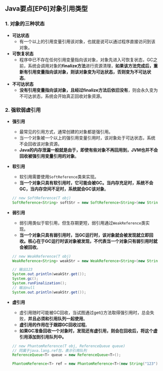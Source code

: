 ## Java要点[EP6]对象引用类型



### 1. 对象的三种状态

- **可达状态**
  - 有一个以上的引用变量引用该对象，也就是说可以通过程序直接访问到该对象。
- **可恢复状态**
  - 程序中已不存在任何引用变量指向该对象，对象先进入可恢复状态，GC之前，系统会调用对象的**finalize方法**进行资源清理，**如果该方法完成后，重新有引用变量指向该对象，则该对象变为可达状态，否则变为不可达状态**。
- **不可达状态**
  - **没有引用变量指向该对象，且经过finalize方法后依旧没有**，则会永久变为不可达状态，系统会开始真正回收对象资源。



### 2. 强软弱虚引用

- **强引用**
  - 最常见的引用方式，通常创建的对象都是强引用。
  - 当一个对象被一个以上的强引用变量引用时，该对象处于可达状态，系统不会回收该对象资源。
  - **Java的内存泄漏一般就是由于，即使有些对象不再回用到，JVM也并不会回收被强引用变量引用的对象**。

- **软引用**

  - 软引用需要使用`SoftReference`类来实现。
  - **当一个对象只具有软引用时，它可能会被GC。当内存充足时，系统不会GC，当内存空间不足时，系统就会GC该对象**。

  ```java
  // new SoftReference(T obj)
  SoftReference<String> softStr = new SoftReference<String>(new String("123"));
  ```

- **弱引用**

  - 弱引用类似于软引用，但生存期更短，弱引用通过`WeakReference`类实现。
  - **当一个对象只具有弱引用时，当GC运行时，该对象就会被发现就立即回收。核心在于GC运行时该对象被发现，不代表当一个对象只有弱引用时就会被回收**。

  ```java
  // new WeakReference(T obj)
  WeakReference<String> weakStr = new WeakReference<String>(new String("123"));
  
  // 输出123
  System.out.println(weakStr.get());
  System.gc();
  System.runFinalization();
  // 输出null
  System.out.println(weakStr.get());
  ```

- **虚引用**

  - 虚引用随时可能被GC回收，当试图通过get()方法取得强引用时，总会失败，**并且必须和引用队列一起使用**。
  - **虚引用的作用在于跟踪GC回收过程**。
  - **如果GC准备回收一个对象时，发现还有虚引用，则会在回收后，将这个虚引用添加到引用队列中。**
  
  ```java
  // new PhantomReference(T obj, ReferenceQueue queue)
  // 同属于java.lang.ref包，表示引用队列
  ReferenceQueue<T> queue = new ReferenceQueue<T>();
  
  PhantomReference<T> ref = new PhantomReference<T>(new String("123"), queue);
  ```
  
  







































